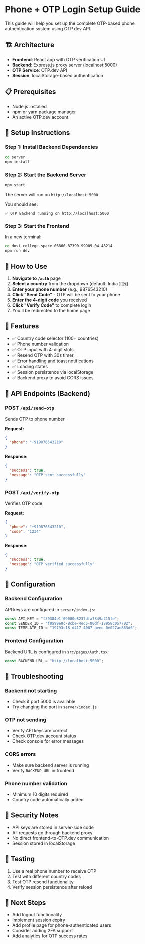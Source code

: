 # Phone + OTP Login Setup Guide

This guide will help you set up the complete OTP-based phone authentication system using OTP.dev API.

## 🏗️ Architecture

- **Frontend**: React app with OTP verification UI
- **Backend**: Express.js proxy server (localhost:5000)
- **OTP Service**: OTP.dev API
- **Session**: localStorage-based authentication

## 📋 Prerequisites

- Node.js installed
- npm or yarn package manager
- An active OTP.dev account

## 🚀 Setup Instructions

### Step 1: Install Backend Dependencies

```bash
cd server
npm install
```

### Step 2: Start the Backend Server

```bash
npm start
```

The server will run on `http://localhost:5000`

You should see:
```
✅ OTP Backend running on http://localhost:5000
```

### Step 3: Start the Frontend

In a new terminal:

```bash
cd dost-college-space-06860-87390-99909-04-48214
npm run dev
```

## 🧪 How to Use

1. **Navigate to `/auth`** page
2. **Select a country** from the dropdown (default: India 🇮🇳)
3. **Enter your phone number** (e.g., 9876543210)
4. **Click "Send Code"** - OTP will be sent to your phone
5. **Enter the 4-digit code** you received
6. **Click "Verify Code"** to complete login
7. You'll be redirected to the home page

## 🔄 Features

- ✅ Country code selector (100+ countries)
- ✅ Phone number validation
- ✅ OTP input with 4-digit slots
- ✅ Resend OTP with 30s timer
- ✅ Error handling and toast notifications
- ✅ Loading states
- ✅ Session persistence via localStorage
- ✅ Backend proxy to avoid CORS issues

## 📝 API Endpoints (Backend)

### POST `/api/send-otp`
Sends OTP to phone number

**Request:**
```json
{
  "phone": "+919876543210"
}
```

**Response:**
```json
{
  "success": true,
  "message": "OTP sent successfully"
}
```

### POST `/api/verify-otp`
Verifies OTP code

**Request:**
```json
{
  "phone": "+919876543210",
  "code": "1234"
}
```

**Response:**
```json
{
  "success": true,
  "message": "OTP verified successfully"
}
```

## 🔧 Configuration

### Backend Configuration

API keys are configured in `server/index.js`:

```javascript
const API_KEY = "f39384e1f09080d8237dfa7849a215fe";
const SENDER_ID = "f0a99e9c-8cbe-4ed5-80df-18958c057702";
const TEMPLATE_ID = "19793c18-d417-4087-aeec-0e027ae883d6";
```

### Frontend Configuration

Backend URL is configured in `src/pages/Auth.tsx`:

```typescript
const BACKEND_URL = "http://localhost:5000";
```

## 🐛 Troubleshooting

### Backend not starting
- Check if port 5000 is available
- Try changing the port in `server/index.js`

### OTP not sending
- Verify API keys are correct
- Check OTP.dev account status
- Check console for error messages

### CORS errors
- Make sure backend server is running
- Verify `BACKEND_URL` in frontend

### Phone number validation
- Minimum 10 digits required
- Country code automatically added

## 🔐 Security Notes

- API keys are stored in server-side code
- All requests go through backend proxy
- No direct frontend-to-OTP.dev communication
- Session stored in localStorage

## 📱 Testing

1. Use a real phone number to receive OTP
2. Test with different country codes
3. Test OTP resend functionality
4. Verify session persistence after reload

## 🎯 Next Steps

- Add logout functionality
- Implement session expiry
- Add profile page for phone-authenticated users
- Consider adding 2FA support
- Add analytics for OTP success rates

